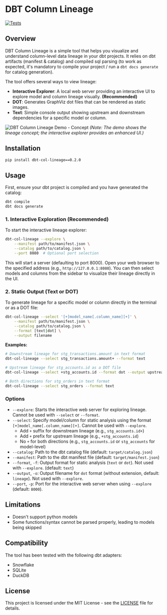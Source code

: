 # DBT Column Lineage

[![Tests](https://github.com/Fszta/dbt-column-lineage/actions/workflows/test.yml/badge.svg)](https://github.com/Fszta/dbt-column-lineage/actions/workflows/test.yml)


## Overview

DBT Column Lineage is a simple tool that helps you visualize and understand column-level data lineage in your dbt projects. It relies on dbt artifacts (manifest & catalog) and compiled sql parsing (to work as expected, it's mandatory to compile your project / run a `dbt docs generate` for catalog generation).

The tool offers several ways to view lineage:
- **Interactive Explorer**: A local web server providing an interactive UI to explore model and column lineage visually. **(Recommended)**
- **DOT**: Generates GraphViz dot files that can be rendered as static images.
- **Text**: Simple console output showing upstream and downstream dependencies for a specific model or column.


![DBT Column Lineage Demo - Concept](assets/demo_lineage.gif)
*(Note: The demo shows the lineage concept; the interactive explorer provides an enhanced UI.)*


## Installation

```bash
pip install dbt-col-lineage==0.2.0
```

## Usage

First, ensure your dbt project is compiled and you have generated the catalog:

```bash
dbt compile
dbt docs generate
```

### 1. Interactive Exploration (Recommended)

To start the interactive lineage explorer:

```bash
dbt-col-lineage --explore \
    --manifest path/to/manifest.json \
    --catalog path/to/catalog.json \
    --port 8080  # Optional port selection
```

This will start a server (defaulting to port 8000). Open your web browser to the specified address (e.g., `http://127.0.0.1:8080`). You can then select models and columns from the sidebar to visualize their lineage directly in the UI.

### 2. Static Output (Text or DOT)

To generate lineage for a specific model or column directly in the terminal or as a DOT file:

```bash
dbt-col-lineage --select '[+]model_name[.column_name][+]' \
    --manifest path/to/manifest.json \
    --catalog path/to/catalog.json \
    --format [text|dot] \
    --output filename
```

**Examples:**

```bash
# Downstream lineage for stg_transactions.amount in text format
dbt-col-lineage --select stg_transactions.amount+ --format text

# Upstream lineage for stg_accounts.id as a DOT file
dbt-col-lineage --select +stg_accounts.id --format dot --output upstream_account_id.dot

# Both directions for stg_orders in text format
dbt-col-lineage --select stg_orders --format text
```


### Options

- `--explore`: Starts the interactive web server for exploring lineage. Cannot be used with `--select` or `--format`.
- `--select`: Specify model/column for static analysis using the format `[+]model_name[.column_name][+]`. Cannot be used with `--explore`.
  - Add `+` suffix for downstream lineage (e.g., `stg_accounts.id+`)
  - Add `+` prefix for upstream lineage (e.g., `+stg_accounts.id`)
  - No `+` for both directions (e.g., `stg_accounts.id` or `stg_accounts` for model-level)
- `--catalog`: Path to the dbt catalog file (default: `target/catalog.json`)
- `--manifest`: Path to the dbt manifest file (default: `target/manifest.json`)
- `--format`, `-f`: Output format for static analysis (`text` or `dot`). Not used with `--explore`. (default: `text`)
- `--output`, `-o`: Output filename for `dot` format (without extension, default: `lineage`). Not used with `--explore`.
- `--port`, `-p`: Port for the interactive web server when using `--explore` (default: `8000`).

## Limitations
- Doesn't support python models
- Some functions/syntax cannot be parsed properly, leading to models being skipped

## Compatibility

The tool has been tested with the following dbt adapters:
- Snowflake
- SQLite
- DuckDB


## License
This project is licensed under the MIT License - see the [LICENSE](LICENSE) file for details.